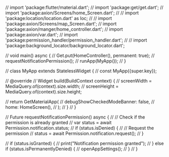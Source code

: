 // import 'package:flutter/material.dart';
// import 'package:get/get.dart';
// import 'package:axion/Screens/home_Screen.dart';
// // import 'package:location/location.dart' as loc;
// // import 'package:axion/Screens/map_Screen.dart';
// import 'package:axion/manger/home_controller.dart';
// import 'package:axion/var.dart';
// import 'package:permission_handler/permission_handler.dart';
// // import 'package:background_locator/background_locator.dart';

// void main() async {
//   Get.put(HomeController(), permanent: true);
//   requestNotificationPermission();
//   runApp(MyApp());
// }

// class MyApp extends StatelessWidget {
//   const MyApp({super.key});

//   @override
//   Widget build(BuildContext context) {
//     screenWidth = MediaQuery.of(context).size.width;
//     screenHeight = MediaQuery.of(context).size.height;

//     return GetMaterialApp(
//       debugShowCheckedModeBanner: false,
//       home: HomeScreen(),
//     );
//   }
// }

// Future<void> requestNotificationPermission() async {
//   // Check if the permission is already granted
//   var status = await Permission.notification.status;
//   if (status.isDenied) {
//     // Request the permission
//     status = await Permission.notification.request();
//   }

//   if (status.isGranted) {
//     print("Notification permission granted");
//   } else if (status.isPermanentlyDenied) {
//     openAppSettings();
//   }
// }
